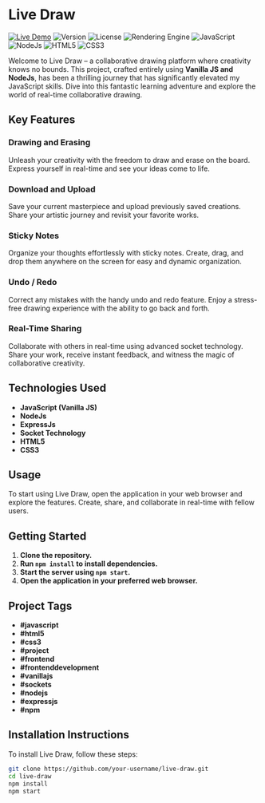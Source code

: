 # Live Draw

[![Live Demo](https://img.shields.io/badge/demo-online-green.svg)](https://my-sketch-coard.onrender.com)
![Version](https://img.shields.io/badge/version-1.0.0-blue.svg)
![License](https://img.shields.io/badge/license-MIT-green.svg)
![Rendering Engine](https://img.shields.io/badge/rendering%20engine-YourEngine-blue.svg)
![JavaScript](https://img.shields.io/badge/javascript-vanilla-yellow.svg)
![NodeJs](https://img.shields.io/badge/nodejs-v14-green.svg)
![HTML5](https://img.shields.io/badge/html5-orange.svg)
![CSS3](https://img.shields.io/badge/css3-blue.svg)

Welcome to Live Draw – a collaborative drawing platform where creativity knows no bounds. This project, crafted entirely using **Vanilla JS and NodeJs**, has been a thrilling journey that has significantly elevated my JavaScript skills. Dive into this fantastic learning adventure and explore the world of real-time collaborative drawing.

## Key Features

### Drawing and Erasing
Unleash your creativity with the freedom to draw and erase on the board. Express yourself in real-time and see your ideas come to life.

### Download and Upload
Save your current masterpiece and upload previously saved creations. Share your artistic journey and revisit your favorite works.

### Sticky Notes
Organize your thoughts effortlessly with sticky notes. Create, drag, and drop them anywhere on the screen for easy and dynamic organization.

### Undo / Redo
Correct any mistakes with the handy undo and redo feature. Enjoy a stress-free drawing experience with the ability to go back and forth.

### Real-Time Sharing
Collaborate with others in real-time using advanced socket technology. Share your work, receive instant feedback, and witness the magic of collaborative creativity.

## Technologies Used

- **JavaScript (Vanilla JS)**
- **NodeJs**
- **ExpressJs**
- **Socket Technology**
- **HTML5**
- **CSS3**

## Usage 
To start using Live Draw, open the application in your web browser and explore the features. Create, share, and collaborate in real-time with fellow users.

## Getting Started

1. **Clone the repository.**
2. **Run `npm install` to install dependencies.**
3. **Start the server using `npm start`.**
4. **Open the application in your preferred web browser.**

## Project Tags

- **#javascript**
- **#html5**
- **#css3**
- **#project**
- **#frontend**
- **#frontenddevelopment**
- **#vanillajs**
- **#sockets**
- **#nodejs**
- **#expressjs**
- **#npm**

## Installation Instructions

To install Live Draw, follow these steps:

```bash
git clone https://github.com/your-username/live-draw.git
cd live-draw
npm install
npm start
